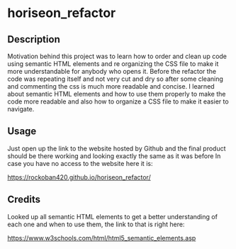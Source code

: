 # horiseon_refactor

## Description

Motivation behind this project was to learn how to order and clean up code using semantic HTML elements and re organizing the CSS file to make it more understandable for anybody who opens it.
Before the refactor the code was repeating itself and not very cut and dry so after some cleaning and commenting the css is much more readable and concise.
I learned about semantic HTML elements and how to use them properly to make the code more readable and also how to organize a CSS file to make it easier to navigate.

## Usage

Just open up the link to the website hosted by Github and the final product should be there working and looking exactly the same as it was before
In case you have no access to the website here it is:

https://rockoban420.github.io/horiseon_refactor/

## Credits

Looked up all semantic HTML elements to get a better understanding of each one and when to use them, the link to that is right here:

https://www.w3schools.com/html/html5_semantic_elements.asp
